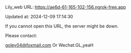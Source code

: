 Lily_web URL: https://ae6d-61-165-102-156.ngrok-free.app

Updated at: 2024-12-09 17:14:30

If you cannot open this URL, the server might be down.

Please contact: 

goley04@foxmail.com Or Wechat:GL_yeaH